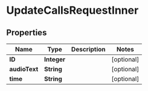 

# UpdateCallsRequestInner


## Properties

| Name | Type | Description | Notes |
|------------ | ------------- | ------------- | -------------|
|**ID** | **Integer** |  |  [optional] |
|**audioText** | **String** |  |  [optional] |
|**time** | **String** |  |  [optional] |



